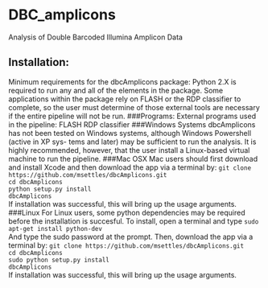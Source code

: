 DBC_amplicons
=============

Analysis of Double Barcoded Illumina Amplicon Data

## Installation:
Minimum requirements for the dbcAmplicons package: Python 2.X is required to run any and all of the
elements in the package. Some applications within the package rely on FLASH or the RDP classifier to
complete, so the user must determine of those external tools are necessary if the entire pipeline will not be run.
###Programs:
External programs used in the pipeline:
FLASH
RDP classifier
###Windows Systems
dbcAmplicons has not been tested on Windows systems, although Windows Powershell (active in XP sys-
tems and later) may be sufficient to run the analysis. It is highly recommended, however, that the user
install a Linux-based virtual machine to run the pipeline.
###Mac OSX
Mac users should first download and install Xcode and then download the app via a terminal by:
`git clone https://github.com/msettles/dbcAmplicons.git`  
`cd dbcAmplicons`  
`python setup.py install`  
`dbcAmplicons`  
If installation was successful, this will bring up the usage arguments.
###Linux
For Linux users, some python dependencies may be required before the installation is succesful. To install,
open a terminal and type
`sudo apt-get install python-dev`  
And type the sudo password at the prompt. Then, download the app via a terminal by:
`git clone https://github.com/msettles/dbcAmplicons.git`  
`cd dbcAmplicons`  
`sudo python setup.py install`  
`dbcAmplicons`  
If installation was successful, this will bring up the usage arguments.

